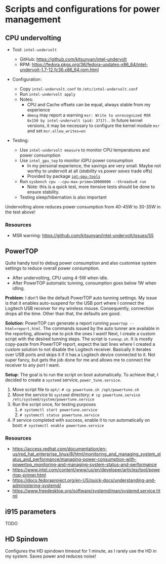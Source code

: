 # Scripts and configurations for power management

## CPU undervolting

- Tool: `intel-undervolt`
    - GitHub: https://github.com/kitsunyan/intel-undervolt
    - RPM: https://fedora.pkgs.org/36/fedora-updates-x86_64/intel-undervolt-1.7-12.fc36.x86_64.rpm.html

- Configuration:
    - Copy `intel-undervolt.conf` to `/etc/intel-undervolt.conf`
    - Run `intel-undervolt apply`
    - Notes:
        - CPU and Cache offsets can be equal, always stable from my experience
        - `dmesg` may report a warning `msr: Write to unrecognized MSR 0x150 by intel-undervolt (pid: 3717).`. In future kernel versions, it may be necessary to configure the kernel module `msr` and set `msr.allow_writes=on` 

- Testing:
    - Use `intel-undervolt measure` to monitor CPU temperatures and power consumption
    - Use `intel_gpu_top` to monitor iGPU power consumption
        - In my personal experience, the savings are very small. Maybe not worthy to undervolt at all (_stability_ vs _power saves_ trade offs)
        - Provided by package [`igt-gpu-tools`](https://pkgs.org/search/?q=igt-gpu-tools)
    - Run `sysbench cpu --cpu-max-prime=10000000 --threads=8 run`
        - Note: this is a quick test, more itensive tests should be done to ensure stability.
    - Testing sleep/hibernation is also important

Undervolting alone reduces power consumption from 40-45W to 30-35W in the test above!

### Resources

- MSR warning: https://github.com/kitsunyan/intel-undervolt/issues/55

## PowerTOP

Quite handy tool to debug power consumption and also customise system settings to reduce overall power consumption.
- After undervolting, CPU using 4-5W when idle.
- After PowerTOP automatic tunning, consumption goes below 1W when idling.

**Problem**: I don't like the default PowerTOP auto tunning settings. My issue is that it enables auto-suspend for the USB port where I connect the Logitech USB receiver for my wireless mouse. Consequently, connection drops all the time. Other than that, the defaults are good.

**Solution**: PowerTOP can generate a report running `powertop --html=report.html`. The commands issued by the auto tunner are available in the reporting, allowing me to pick the ones I want! Next, I create a custom script with the desired tunning steps. The script is `tuneup.sh`. It is mostly copy-paste from PowerTOP report, expect the last lines where I created a custom solution to not disable the Logitech receiver. Basically it iterates over USB ports and skips it if it has a Logitech device connected to it. Not super fancy, but gets the job done for me and allows me to connect the receiver to any port I want.

**Setup**: The goal is to run the script on boot automatically. To achieve that, I decided to create a `systemd` service, `power_tune.service`.
1. Move script file to `opt/`: `# cp powertune.sh /opt/powertune.sh`
2. Move the service to `systemd` directory: `# cp powertune.service /etc/systemd/system/powertune.service`
3. Run the script once, for testing purposes
    1. `# systemctl start powertune.service`
    2. `# systemctl status powertune.service`
4. If service completed with success, enable it to run automatically on boot: `# systemctl enable powertune.service`

### Resources

- https://access.redhat.com/documentation/en-us/red_hat_enterprise_linux/8/html/monitoring_and_managing_system_status_and_performance/managing-power-consumption-with-powertop_monitoring-and-managing-system-status-and-performance
- https://www.intel.com/content/www/us/en/developer/articles/tool/powertop-primer.html
- https://docs.fedoraproject.org/en-US/quick-docs/understanding-and-administering-systemd/
- https://www.freedesktop.org/software/systemd/man/systemd.service.html

## i915 parameters

TODO

## HD Spindown

Configures the HD spindown timeout for 1 minute, as I rarely use the HD in my system. Saves power and reduces noise!